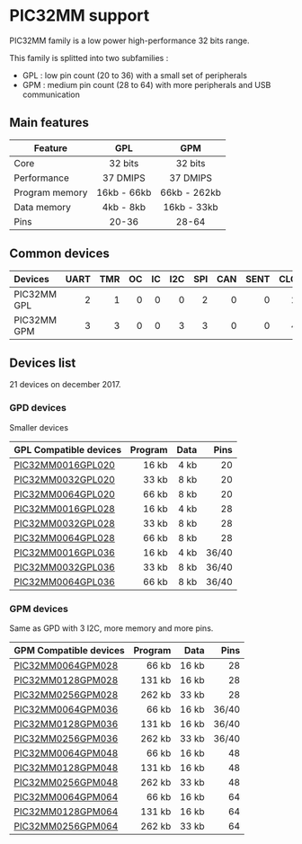 # PIC32MM support

PIC32MM family is a low power high-performance 32 bits range.

This family is splitted into two subfamilies :

* GPL : low pin count (20 to 36) with a small set of peripherals
* GPM : medium pin count (28 to 64) with more peripherals and USB communication

## Main features

|Feature|GPL|GPM|
|-------|:-----:|:-----:|
|Core|32 bits|32 bits|
|Performance|37 DMIPS|37 DMIPS|
|Program memory|16kb - 66kb|66kb - 262kb|
|Data memory|4kb - 8kb|16kb - 33kb|
|Pins|20-36|28-64|

## Common devices

|Devices    |UART|TMR |OC  |IC  |I2C |SPI |CAN |SENT|CLC |QEI |PWM |MCCP|SCCP|
|:----------|---:|---:|---:|---:|---:|---:|---:|---:|---:|---:|---:|---:|---:|
|PIC32MM GPL|   2|   1|   0|   0|   0|   2|   0|   0|   2|   0|   0|   1|   2|
|PIC32MM GPM|   3|   3|   0|   0|   3|   3|   0|   0|   4|   0|   0|   3|   6|

## Devices list

21 devices on december 2017.

### GPD devices

Smaller devices

|GPL Compatible devices|Program|Data|Pins|
|---------|--:|--:|--:|
|[PIC32MM0016GPL020](http://microchip.com/wwwproducts/en/PIC32MM0016GPL020)|16 kb| 4 kb|20|
|[PIC32MM0032GPL020](http://microchip.com/wwwproducts/en/PIC32MM0032GPL020)|33 kb| 8 kb|20|
|[PIC32MM0064GPL020](http://microchip.com/wwwproducts/en/PIC32MM0064GPL020)|66 kb| 8 kb|20|
|[PIC32MM0016GPL028](http://microchip.com/wwwproducts/en/PIC32MM0016GPL028)|16 kb| 4 kb|28|
|[PIC32MM0032GPL028](http://microchip.com/wwwproducts/en/PIC32MM0032GPL028)|33 kb| 8 kb|28|
|[PIC32MM0064GPL028](http://microchip.com/wwwproducts/en/PIC32MM0064GPL028)|66 kb| 8 kb|28|
|[PIC32MM0016GPL036](http://microchip.com/wwwproducts/en/PIC32MM0016GPL036)|16 kb| 4 kb|36/40|
|[PIC32MM0032GPL036](http://microchip.com/wwwproducts/en/PIC32MM0032GPL036)|33 kb| 8 kb|36/40|
|[PIC32MM0064GPL036](http://microchip.com/wwwproducts/en/PIC32MM0064GPL036)|66 kb| 8 kb|36/40|

### GPM devices

Same as GPD with 3 I2C, more memory and more pins.

|GPM Compatible devices|Program|Data|Pins|
|---------|--:|--:|--:|
|[PIC32MM0064GPM028](http://microchip.com/wwwproducts/en/PIC32MM0064GPM028)| 66 kb| 16 kb|28|
|[PIC32MM0128GPM028](http://microchip.com/wwwproducts/en/PIC32MM0128GPM028)|131 kb| 16 kb|28|
|[PIC32MM0256GPM028](http://microchip.com/wwwproducts/en/PIC32MM0256GPM028)|262 kb| 33 kb|28|
|[PIC32MM0064GPM036](http://microchip.com/wwwproducts/en/PIC32MM0064GPM036)| 66 kb| 16 kb|36/40|
|[PIC32MM0128GPM036](http://microchip.com/wwwproducts/en/PIC32MM0128GPM036)|131 kb| 16 kb|36/40|
|[PIC32MM0256GPM036](http://microchip.com/wwwproducts/en/PIC32MM0256GPM036)|262 kb| 33 kb|36/40|
|[PIC32MM0064GPM048](http://microchip.com/wwwproducts/en/PIC32MM0064GPM048)| 66 kb| 16 kb|48|
|[PIC32MM0128GPM048](http://microchip.com/wwwproducts/en/PIC32MM0128GPM048)|131 kb| 16 kb|48|
|[PIC32MM0256GPM048](http://microchip.com/wwwproducts/en/PIC32MM0256GPM048)|262 kb| 33 kb|48|
|[PIC32MM0064GPM064](http://microchip.com/wwwproducts/en/PIC32MM0064GPM064)| 66 kb| 16 kb|64|
|[PIC32MM0128GPM064](http://microchip.com/wwwproducts/en/PIC32MM0128GPM064)|131 kb| 16 kb|64|
|[PIC32MM0256GPM064](http://microchip.com/wwwproducts/en/PIC32MM0256GPM064)|262 kb| 33 kb|64|
